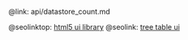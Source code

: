 @link: api/datastore_count.md

@seolinktop: [html5 ui library](https://webix.com)
@seolink: [tree table ui](https://webix.com/widget/treetable/)